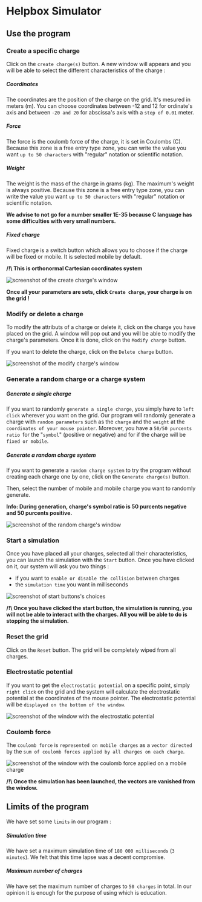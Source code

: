 
# Helpbox Simulator

## Use the program

### Create a specific charge

Click on the `create charge(s)` button.
A new window will appears and you will be able to select the different characteristics of the charge :

##### Coordinates
The coordinates are the position of the charge on the grid.
It's mesured in meters (m).
You can choose coordinates between -12 and 12 for ordinate's axis and between `-20 and 20` for abscissa's axis with a `step of 0.01` meter.

##### Force
The force is the coulomb force of the charge, it is set in Coulombs (C).
Because this zone is a free entry type zone, you can write the value you want `up to 50 characters` with "regular" notation or scientific notation.

##### Weight
The weight is the mass of the charge in grams (kg).
The maximum's weight is always positive.
Because this zone is a free entry type zone, you can write the value you want `up to 50 characters` with "regular" notation or scientific notation.

**We advise to not go for a number smaller 1E-35 because C language has some difficulties with very small numbers.**

##### Fixed charge
Fixed charge is a switch button which allows you to choose if the charge will be fixed or mobile.
It is selected mobile by default.

**/!\ This is orthonormal Cartesian coordinates system**

![screenshot of the create charge's window](pictures/create_charge.png)

**Once all your parameters are sets, click `Create charge`, your charge is on the grid !**

### Modify or delete a charge

To modify the attributs of a charge or delete it, click on the charge you have placed on the grid.
A window will pop out and you will be able to modify the charge's parameters.
Once it is done, click on the `Modify charge` button.

If you want to delete the charge, click on the `Delete charge` button.

![screenshot of the modify charge's window](pictures/modify_charge.png)

### Generate a random charge or a charge system

##### Generate a single charge

If you want to randomly `generate a single charge`, you simply have to `left click` wherever you want on the grid.
Our program will randomly generate a charge with `random parameters` such as the `charge` and the `weight` at the `coordinates of your mouse pointer`.
Moreover, you have a `50/50 purcents ratio `for the "`symbol`" (positive or negative) and for if the charge will be `fixed or mobile`.

##### Generate a random charge system

If you want to generate a `random charge system` to try the program without creating each charge one by one, click on the `Generate charge(s)` button.

Then, select the number of mobile and mobile charge you want to randomly generate.

**Info: During generation, charge's symbol ratio is 50 purcents negative and 50 purcents positive.**

![screenshot of the random charge's window](pictures/random_charge.png)

### Start a simulation

Once you have placed all your charges, selected all their characteristics, you can launch the simulation with the `Start` button.
Once you have clicked on it, our system will ask you two things :
- if you want to `enable or disable the collision` between charges
- the `simulation time` you want in milliseconds

![screenshot of start buttons's choices](pictures/collision.png)

**/!\ Once you have clicked the start button, the simulation is running, you will not be able to interact with the charges. All you will be able to do is stopping the simulation.**

### Reset the grid

Click on the `Reset` button.
The grid will be completely wiped from all charges.

### Electrostatic potential

If you want to get the `electrostatic potential` on a specific point, simply `right click` on the grid and the system will calculate the electrostatic potential at the coordinates of the mouse pointer.
The electrostatic potential will be `displayed on the bottom of the window`.

![screenshot of the window with the electrostatic potential](pictures/electrostatic_potential.png)

### Coulomb force

The `coulomb force` is `represented on mobile charges` as a `vector directed` by the `sum of coulomb forces applied by all charges on each charge`.

![screenshot of the window with the coulomb force applied on a mobile charge](pictures/coulomb_force.png)

**/!\ Once the simulation has been launched, the vectors are vanished from the window.**

## Limits of the program
We have set some `limits` in our program :

##### Simulation time
We have set a maximum simulation time of `180 000 milliseconds` (`3 minutes`).
We felt that this time lapse was a decent compromise.

##### Maximum number of charges
We have set the maximum number of charges to `50 charges` in total.
In our opinion it is enough for the purpose of using which is education.
